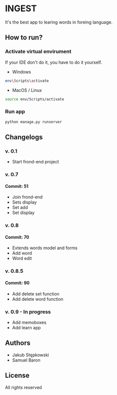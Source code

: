 # INGEST

It's the best app to learing words in foreing language.

## How to run?

### Activate virtual envirument
If your IDE don't do it, you have to do it yourself.
* Windows
```bash
env\Scripts\activate
```
* MacOS / Linux
```bash
source env/Scripts/activate
```

### Run app
```bash
python manage.py runserver
```

## Changelogs

### v. 0.1
* Start frond-end project

### v. 0.7
#### Commit: 51
* Join frond-end
* Sets display
* Set add
* Set display

### v. 0.8
#### Commit: 70
* Extends words model and forms
* Add word
* Word edit

### v. 0.8.5
#### Commit: 90
* Add delete set function
* Add delete word function

### v. 0.9 - In progress
* Add memoboxes
* Add learn app

## Authors
* Jakub Stępkowski
* Samuel Baron

## License
All rights reserved
